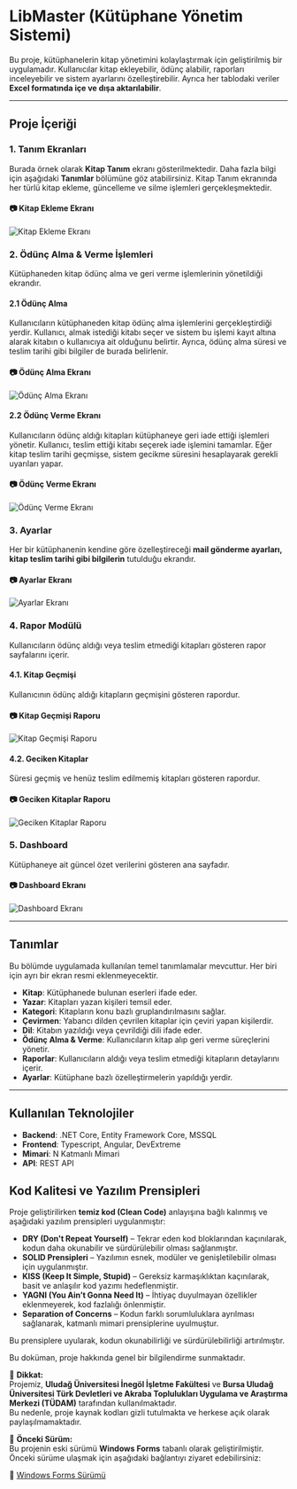 # LibMaster (Kütüphane Yönetim Sistemi)

Bu proje, kütüphanelerin kitap yönetimini kolaylaştırmak için geliştirilmiş bir uygulamadır. Kullanıcılar kitap ekleyebilir, ödünç alabilir, raporları inceleyebilir ve sistem ayarlarını özelleştirebilir. Ayrıca her tablodaki veriler **Excel formatında içe ve dışa aktarılabilir**.

---

## Proje İçeriği

### 1. Tanım Ekranları
Burada örnek olarak **Kitap Tanım** ekranı gösterilmektedir. Daha fazla bilgi için aşağıdaki **Tanımlar** bölümüne göz atabilirsiniz.
Kitap Tanım ekranında her türlü kitap ekleme, güncelleme ve silme işlemleri gerçekleşmektedir.

#### 📷 Kitap Ekleme Ekranı
![Kitap Ekleme Ekranı](https://raw.githubusercontent.com/senolsn/LibMaster/refs/heads/main/img/KitapTanim.png)

### 2. Ödünç Alma & Verme İşlemleri
Kütüphaneden kitap ödünç alma ve geri verme işlemlerinin yönetildiği ekrandır.

#### 2.1 Ödünç Alma
Kullanıcıların kütüphaneden kitap ödünç alma işlemlerini gerçekleştirdiği yerdir. Kullanıcı, almak istediği kitabı seçer ve sistem bu işlemi kayıt altına alarak kitabın o kullanıcıya ait olduğunu belirtir. Ayrıca, ödünç alma süresi ve teslim tarihi gibi bilgiler de burada belirlenir.

#### 📷 Ödünç Alma Ekranı
![Ödünç Alma Ekranı](https://raw.githubusercontent.com/senolsn/LibMaster/refs/heads/main/img/OduncKitapAl.png)

#### 2.2 Ödünç Verme Ekranı
Kullanıcıların ödünç aldığı kitapları kütüphaneye geri iade ettiği işlemleri yönetir. Kullanıcı, teslim ettiği kitabı seçerek iade işlemini tamamlar. Eğer kitap teslim tarihi geçmişse, sistem gecikme süresini hesaplayarak gerekli uyarıları yapar.

#### 📷 Ödünç Verme Ekranı
![Ödünç Verme Ekranı](https://raw.githubusercontent.com/senolsn/LibMaster/refs/heads/main/img/OduncKitapVer.png)

### 3. Ayarlar
Her bir kütüphanenin kendine göre özelleştireceği **mail gönderme ayarları, kitap teslim tarihi gibi bilgilerin** tutulduğu ekrandır.

#### 📷 Ayarlar Ekranı
![Ayarlar Ekranı](https://raw.githubusercontent.com/senolsn/LibMaster/refs/heads/main/img/Ayarlar.png)

### 4. Rapor Modülü
Kullanıcıların ödünç aldığı veya teslim etmediği kitapları gösteren rapor sayfalarını içerir.

#### 4.1. Kitap Geçmişi
Kullanıcının ödünç aldığı kitapların geçmişini gösteren rapordur.

#### 📷 Kitap Geçmişi Raporu
![Kitap Geçmişi Raporu](https://raw.githubusercontent.com/senolsn/LibMaster/refs/heads/main/img/MevcutUyeKitapGecmisi.png)

#### 4.2. Geciken Kitaplar
Süresi geçmiş ve henüz teslim edilmemiş kitapları gösteren rapordur.

#### 📷 Geciken Kitaplar Raporu
![Geciken Kitaplar Raporu](https://raw.githubusercontent.com/senolsn/LibMaster/refs/heads/main/img/GecikmisKitaplar.png)

### 5. Dashboard
Kütüphaneye ait güncel özet verilerini gösteren ana sayfadır.

#### 📷 Dashboard Ekranı
![Dashboard Ekranı](https://raw.githubusercontent.com/senolsn/LibMaster/refs/heads/main/img/Dashboard.png)

---

## Tanımlar
Bu bölümde uygulamada kullanılan temel tanımlamalar mevcuttur. Her biri için ayrı bir ekran resmi eklenmeyecektir.
- **Kitap**: Kütüphanede bulunan eserleri ifade eder.
- **Yazar**: Kitapları yazan kişileri temsil eder.
- **Kategori**: Kitapların konu bazlı gruplandırılmasını sağlar.
- **Çevirmen**: Yabancı dilden çevrilen kitaplar için çeviri yapan kişilerdir.
- **Dil**: Kitabın yazıldığı veya çevrildiği dili ifade eder.
- **Ödünç Alma & Verme**: Kullanıcıların kitap alıp geri verme süreçlerini yönetir.
- **Raporlar**: Kullanıcıların aldığı veya teslim etmediği kitapların detaylarını içerir.
- **Ayarlar**: Kütüphane bazlı özelleştirmelerin yapıldığı yerdir.

---

## Kullanılan Teknolojiler
- **Backend**: .NET Core, Entity Framework Core, MSSQL
- **Frontend**: Typescript, Angular, DevExtreme
- **Mimari**: N Katmanlı Mimari
- **API**: REST API

## Kod Kalitesi ve Yazılım Prensipleri  

Proje geliştirilirken **temiz kod (Clean Code)** anlayışına bağlı kalınmış ve aşağıdaki yazılım prensipleri uygulanmıştır:  

- **DRY (Don't Repeat Yourself)** – Tekrar eden kod bloklarından kaçınılarak, kodun daha okunabilir ve sürdürülebilir olması sağlanmıştır.  
- **SOLID Prensipleri** – Yazılımın esnek, modüler ve genişletilebilir olması için uygulanmıştır.  
- **KISS (Keep It Simple, Stupid)** – Gereksiz karmaşıklıktan kaçınılarak, basit ve anlaşılır kod yazımı hedeflenmiştir.  
- **YAGNI (You Ain’t Gonna Need It)** – İhtiyaç duyulmayan özellikler eklenmeyerek, kod fazlalığı önlenmiştir.  
- **Separation of Concerns** – Kodun farklı sorumluluklara ayrılması sağlanarak, katmanlı mimari prensiplerine uyulmuştur.  

Bu prensiplere uyularak, kodun okunabilirliği ve sürdürülebilirliği artırılmıştır.  

Bu doküman, proje hakkında genel bir bilgilendirme sunmaktadır.  

📌 **Dikkat:**  
Projemiz, **Uludağ Üniversitesi İnegöl İşletme Fakültesi** ve **Bursa Uludağ Üniversitesi Türk Devletleri ve Akraba Toplulukları Uygulama ve Araştırma Merkezi (TÜDAM)** tarafından kullanılmaktadır.  
Bu nedenle, proje kaynak kodları gizli tutulmakta ve herkese açık olarak paylaşılmamaktadır.  

📌 **Önceki Sürüm:**  
Bu projenin eski sürümü **Windows Forms** tabanlı olarak geliştirilmiştir.  
Önceki sürüme ulaşmak için aşağıdaki bağlantıyı ziyaret edebilirsiniz:  

🔗 [Windows Forms Sürümü](https://github.com/senolsn/inif)

